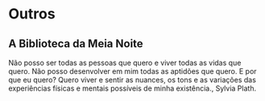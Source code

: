 # Outros

## A Biblioteca da Meia Noite

Não posso ser todas as pessoas que quero e viver todas as vidas que quero. Não posso desenvolver em mim todas as aptidões que quero. E por que eu quero? Quero viver e sentir as nuances, os tons e as variações das experiências físicas e mentais possíveis de minha existência., Sylvia Plath.
